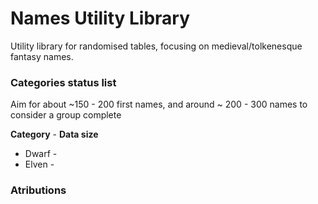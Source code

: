 # Names Utility Library

Utility library for randomised tables, focusing on medieval/tolkenesque fantasy names.

### Categories status list

Aim for about ~150 - 200 first names, and around ~ 200 - 300 names to consider a group complete

<b>Category</b> - <b>Data size</b>

- Dwarf - 
- Elven - 

### Atributions
